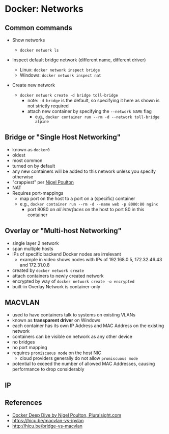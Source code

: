 # Docker: Networks

## Common commands

- Show networks
  - `docker network ls`

- Inspect default bridge network (different name, different driver)
  - Linux: `docker network inspect bridge`
  - Windows: `docker network inspect nat`

- Create new network
  - `docker network create -d bridge toll-bridge`
    - note: `-d bridge` is the default, so specifying it here as shown is not
      strictly required
    - attach new container by specifying the `--network NAME` flag
      - e.g., `docker container run --rm -d --network toll-bridge alpine`

## Bridge or "Single Host Networking"

- known as `docker0`
- oldest
- most common
- turned on by default
- any new containers will be added to this network unless you specify
  otherwise
- "crappiest" per [Nigel Poulton](#references)
- NAT
- Requires port-mappings
  - map port on the host to a port on a (specific) container
  - e.g., `docker container run --rm -d --name web -p 8080:80 nginx`
    - port 8080 on *all interfaces* on the host to port 80 in this container

## Overlay or "Multi-host Networking"

- single layer 2 network
- span multiple hosts
- IPs of specific backend Docker nodes are irrelevant
  - example in video shows nodes with IPs of 192.168.0.5, 172.32.46.43 and
    172.31.0.8
- created by `docker network create`
- attach containers to newly created network
- encrypted by way of `docker network create -o encrypted`
- built-in Overlay Network is container-only

## MACVLAN

- used to have containers talk to systems on existing VLANs
- known as **transparent driver** on Windows
- each container has its own IP Address and MAC Address on the existing network
- containers can be visible on network as any other device
- no bridges
- no port mapping
- requires `promiscuous mode` on the host NIC
  - cloud providers generally do not allow `promiscuous mode`
- potential to exceed the number of allowed MAC Addresses, causing performance
  to drop considerably

## IP

## References

- [Docker Deep Dive by Nigel Poulton, Pluralsight.com](https://www.pluralsight.com/courses/docker-deep-dive-update)
- <https://hicu.be/macvlan-vs-ipvlan>
- <http://hicu.be/bridge-vs-macvlan>
